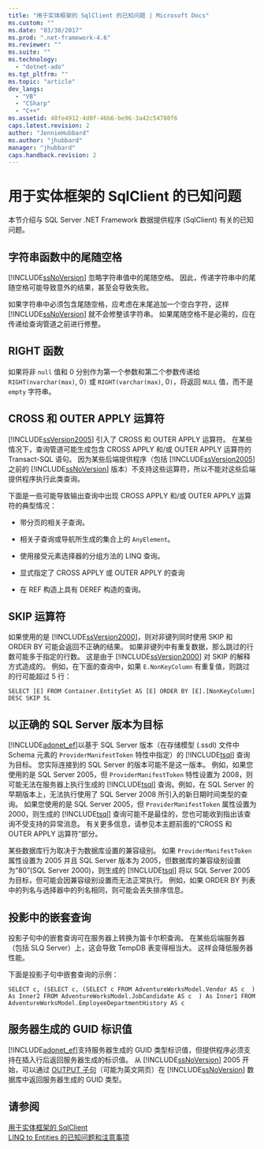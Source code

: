 ```yaml
---
title: "用于实体框架的 SqlClient 的已知问题 | Microsoft Docs"
ms.custom: ""
ms.date: "03/30/2017"
ms.prod: ".net-framework-4.6"
ms.reviewer: ""
ms.suite: ""
ms.technology: 
  - "dotnet-ado"
ms.tgt_pltfrm: ""
ms.topic: "article"
dev_langs: 
  - "VB"
  - "CSharp"
  - "C++"
ms.assetid: 48fe4912-4d0f-46b6-be96-3a42c54780f6
caps.latest.revision: 2
author: "JennieHubbard"
ms.author: "jhubbard"
manager: "jhubbard"
caps.handback.revision: 2
---
```

# 用于实体框架的 SqlClient 的已知问题
本节介绍与 SQL Server .NET Framework 数据提供程序 \(SqlClient\) 有关的已知问题。  
  
## 字符串函数中的尾随空格  
 [!INCLUDE[ssNoVersion](../../../../../includes/ssnoversion-md.md)] 忽略字符串值中的尾随空格。  因此，传递字符串中的尾随空格可能导致意外的结果，甚至会导致失败。  
  
 如果字符串中必须包含尾随空格，应考虑在末尾追加一个空白字符，这样 [!INCLUDE[ssNoVersion](../../../../../includes/ssnoversion-md.md)] 就不会修整该字符串。  如果尾随空格不是必需的，应在传递给查询管道之前进行修整。  
  
## RIGHT 函数  
 如果将非 `null` 值和 0 分别作为第一个参数和第二个参数传递给 `RIGHT(nvarchar(max)`, 0`)` 或 `RIGHT(varchar(max)`, 0`)`，将返回 `NULL` 值，而不是 `empty` 字符串。  
  
## CROSS 和 OUTER APPLY 运算符  
 [!INCLUDE[ssVersion2005](../../../../../includes/ssversion2005-md.md)] 引入了 CROSS 和 OUTER APPLY 运算符。  在某些情况下，查询管道可能生成包含 CROSS APPLY 和\/或 OUTER APPLY 运算符的 Transact\-SQL 语句。  因为某些后端提供程序（包括 [!INCLUDE[ssVersion2005](../../../../../includes/ssversion2005-md.md)] 之前的 [!INCLUDE[ssNoVersion](../../../../../includes/ssnoversion-md.md)] 版本）不支持这些运算符，所以不能对这些后端提供程序执行此类查询。  
  
 下面是一些可能导致输出查询中出现 CROSS APPLY 和\/或 OUTER APPLY 运算符的典型情况：  
  
-   带分页的相关子查询。  
  
-   相关子查询或导航所生成的集合上的 `AnyElement`。  
  
-   使用接受元素选择器的分组方法的 LINQ 查询。  
  
-   显式指定了 CROSS APPLY 或 OUTER APPLY 的查询  
  
-   在 REF 构造上具有 DEREF 构造的查询。  
  
## SKIP 运算符  
 如果使用的是 [!INCLUDE[ssVersion2000](../../../../../includes/ssversion2000-md.md)]，则对非键列同时使用 SKIP 和 ORDER BY 可能会返回不正确的结果。  如果非键列中有重复数据，那么跳过的行数可能多于指定的行数。  这是由于 [!INCLUDE[ssVersion2000](../../../../../includes/ssversion2000-md.md)] 对 SKIP 的解释方式造成的。  例如，在下面的查询中，如果 `E.NonKeyColumn` 有重复值，则跳过的行可能超过 5 行：  
  
```  
SELECT [E] FROM Container.EntitySet AS [E] ORDER BY [E].[NonKeyColumn] DESC SKIP 5L  
```  
  
## 以正确的 SQL Server 版本为目标  
 [!INCLUDE[adonet_ef](../../../../../includes/adonet-ef-md.md)]以基于 SQL Server 版本（在存储模型 \(.ssdl\) 文件中 Schema 元素的 `ProviderManifestToken` 特性中指定）的 [!INCLUDE[tsql](../../../../../includes/tsql-md.md)] 查询为目标。  您实际连接到的 SQL Server 的版本可能不是这一版本。  例如，如果您使用的是 SQL Server 2005，但 `ProviderManifestToken` 特性设置为 2008，则可能无法在服务器上执行生成的 [!INCLUDE[tsql](../../../../../includes/tsql-md.md)] 查询。例如，在 SQL Server 的早期版本上，无法执行使用了 SQL Server 2008 所引入的新日期时间类型的查询。  如果您使用的是 SQL Server 2005，但 `ProviderManifestToken` 属性设置为 2000，则生成的 [!INCLUDE[tsql](../../../../../includes/tsql-md.md)] 查询可能不是最佳的，您也可能收到指出该查询不受支持的异常消息。  有关更多信息，请参见本主题前面的“CROSS 和 OUTER APPLY 运算符”部分。  
  
 某些数据库行为取决于为数据库设置的兼容级别。  如果 `ProviderManifestToken` 属性设置为 2005 并且 SQL Server 版本为 2005，但数据库的兼容级别设置为“80”\(SQL Server 2000\)，则生成的 [!INCLUDE[tsql](../../../../../includes/tsql-md.md)] 将以 SQL Server 2005 为目标，但可能会因兼容级别设置而无法正常执行。  例如，如果 ORDER BY 列表中的列名与选择器中的列名相同，则可能会丢失排序信息。  
  
## 投影中的嵌套查询  
 投影子句中的嵌套查询可在服务器上转换为笛卡尔积查询。  在某些后端服务器（包括 SLQ Server）上，这会导致 TempDB 表变得相当大。  这样会降低服务器性能。  
  
 下面是投影子句中嵌套查询的示例：  
  
```  
SELECT c, (SELECT c, (SELECT c FROM AdventureWorksModel.Vendor AS c  ) As Inner2 FROM AdventureWorksModel.JobCandidate AS c  ) As Inner1 FROM AdventureWorksModel.EmployeeDepartmentHistory AS c  
```  
  
## 服务器生成的 GUID 标识值  
 [!INCLUDE[adonet_ef](../../../../../includes/adonet-ef-md.md)]支持服务器生成的 GUID 类型标识值，但提供程序必须支持在插入行后返回服务器生成的标识值。  从 [!INCLUDE[ssNoVersion](../../../../../includes/ssnoversion-md.md)] 2005 开始，可以通过 [OUTPUT 子句](http://go.microsoft.com/fwlink/?LinkId=169400)（可能为英文网页）在 [!INCLUDE[ssNoVersion](../../../../../includes/ssnoversion-md.md)] 数据库中返回服务器生成的 GUID 类型。  
  
## 请参阅  
 [用于实体框架的 SqlClient](../../../../../docs/framework/data/adonet/ef/sqlclient-for-the-entity-framework.md)   
 [LINQ to Entities 的已知问题和注意事项](../../../../../docs/framework/data/adonet/ef/language-reference/known-issues-and-considerations-in-linq-to-entities.md)